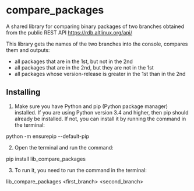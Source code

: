# compare_packages

A shared library for comparing binary packages of two branches obtained from the public REST API https://rdb.altlinux.org/api/

This library gets the names of the two branches into the console, compares them and outputs:
- all packages that are in the 1st, but not in the 2nd
- all packages that are in the 2nd, but they are not in the 1st
- all packages whose version-release is greater in the 1st than in the 2nd

## Installing

1. Make sure you have Python and pip (Python package manager) installed. If you are using Python version 3.4 and higher, then pip should already be installed. If not, you can install it by running the command in the terminal:

python -m ensurepip --default-pip

2. Open the terminal and run the command:

pip install lib_compare_packages

3. To run it, you need to run the command in the terminal:

lib_compare_packages <first_branch> <second_branch>
